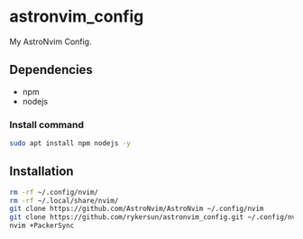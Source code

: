 # astronvim_config

My AstroNvim Config.

## Dependencies

- npm
- nodejs

### Install command

```bash
sudo apt install npm nodejs -y
```

## Installation

```bash
rm -rf ~/.config/nvim/
rm -rf ~/.local/share/nvim/
git clone https://github.com/AstroNvim/AstroNvim ~/.config/nvim
git clone https://github.com/rykersun/astronvim_config.git ~/.config/nvim/lua/user
nvim +PackerSync
```

